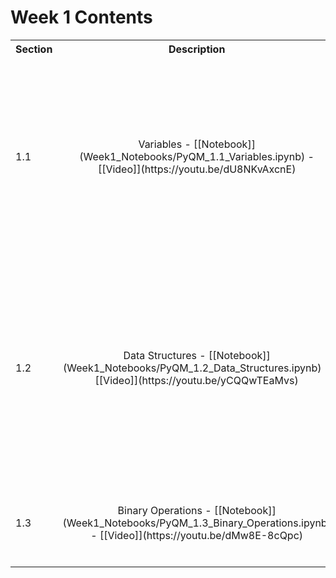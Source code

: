 # Week 1 Contents


<table>
  <tbody>
    <tr>
      <th>Section</th>
      <th align="center">Description</th>
      <th align="right">Subsections</th>
    </tr>
    <tr>
      <td>1.1</td>
      <td align="center">Variables - [[Notebook]](Week1_Notebooks/PyQM_1.1_Variables.ipynb) - [[Video]](https://youtu.be/dU8NKvAxcnE)</td>
      <td align="left">
        <ul>
          <li>Integer and Float Variables</li>
          <li>Scientific Notation</li>
            <li>Comparison Operators and Boolean Variables</li>
            <li>Complex Numbers</li>
            <li>Strings</li>
            <li>Casting</li>
            <li>Operator Precedence</li>
        </ul>
      </td>
    </tr>
    <tr>
      <td>1.2</td>
      <td align="center">Data Structures - [[Notebook]](Week1_Notebooks/PyQM_1.2_Data_Structures.ipynb) - [[Video]](https://youtu.be/yCQQwTEaMvs)</td>
      <td align="left">
        <ul>
          <li>Lists</li>
          <li>Tuples</li>
            <li>Sets</li>
            <li>Dictionaries</li>
            <li>Operations With Data Structures:
                <ul>
                    <li>Properties</li>
                    <li>Changing, Adding, And Removing Elements</li>
                    <li>Slicing And Reorganising</li>
                    <li>Combining Structures</li>
                    <li>Copying</li>
                </ul>
            </li>
        </ul>
      </td>
    </tr>
    <tr>
      <td>1.3</td>
      <td align="center">Binary Operations - [[Notebook]](Week1_Notebooks/PyQM_1.3_Binary_Operations.ipynb) - [[Video]](https://youtu.be/dMw8E-8cQpc)</td>
      <td align="left">
        <ul>
          <li>Overview Of Binary</li>
          <li>Bitwise Operators</li>
            <li>Shift Operators</li>
        </ul>
      </td>
    </tr>
  </tbody>
</table>
